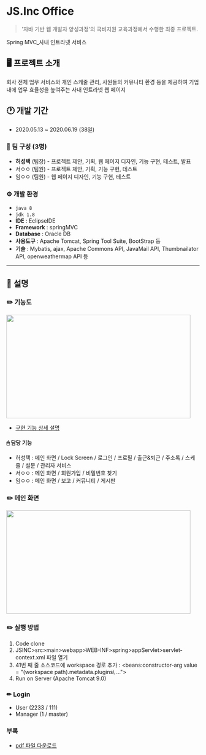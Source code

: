 # JS.Inc Office
> '자바 기반 웹 개발자 양성과정'의 국비지원 교육과정에서 수행한 최종 프로젝트.


Spring MVC_사내 인트라넷 서비스


## 🖥 프로젝트 소개
회사 전체 업무 서비스와 개인 스케줄 관리, 사원들의 커뮤니티 환경 등을 제공하여 기업 내에 업무 효율성을 높여주는 사내 인트라넷 웹 페이지


## 🕐 개발 기간
- 2020.05.13 ~ 2020.06.19 (38일)


### 👥 팀 구성 (3명)
- **허성택** (팀장) - 프로젝트 제안, 기획, 웹 페이지 디자인, 기능 구현, 테스트, 발표
- 서ㅇㅇ (팀원) - 프로젝트 제안, 기획, 기능 구현, 테스트
- 임ㅇㅇ (팀원) - 웹 페이지 디자인, 기능 구현, 테스트


### ⚙️ 개발 환경
- `java 8`
- `jdk 1.8`
- **IDE** : EclipseIDE
- **Framework** : springMVC
- **Database** : Oracle DB
- **사용도구** : Apache Tomcat, Spring Tool Suite, BootStrap 등
- **기술** : Mybatis, ajax, Apache Commons API, JavaMail API, Thumbnailator API, openweathermap API 등

---

## 📌 설명


### ✏️ 기능도
<img src="https://user-images.githubusercontent.com/121115266/209166857-b30976b4-3fb9-4950-88b5-00fcd832c605.png" width="480" height="270">

- [구현 기능 상세 설명](https://docs.google.com/viewer?url=https://github.com/taek-project/JSINC/files/10288310/JSInc_Office_._._._.pdf?raw=True)


#### 🖱 담당 기능
- 허성택 : 메인 화면 / Lock Screen / 로그인 / 프로필 / 출근&퇴근 / 주소록 / 스케줄 / 설문 / 관리자 서비스
- 서ㅇㅇ : 메인 화면 / 회원가입 / 비밀번호 찾기
- 임ㅇㅇ : 메인 화면 / 보고 / 커뮤니티 / 게시판


### ✏️ 메인 화면
<img src="https://user-images.githubusercontent.com/121115266/209167555-fe222af1-35ca-4b58-bb1a-6e0be2ea3926.png" width="480" height="270">


### ✏️ 실행 방법
1. Code clone
2. JSINC>src>main>webapp>WEB-INF>spring>appServlet>servlet-context.xml 파일 열기
3. 41번 째 줄 소스코드에 workspace 경로 추가 : <beans:constructor-arg value = "(workspace path)\.metadata\.plugins\ ...">
4. Run on Server (Apache Tomcat 9.0)


### ✏ Login
- User (2233 / 111)
- Manager (1 / master)


### 부록
- [pdf 파일 다운로드](https://github.com/taek-project/JSINC/files/10288310/JSInc_Office_._._._.pdf)


